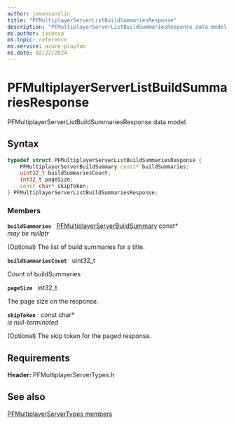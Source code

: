 ```yaml
---
author: jasonsandlin
title: "PFMultiplayerServerListBuildSummariesResponse"
description: "PFMultiplayerServerListBuildSummariesResponse data model."
ms.author: jasonsa
ms.topic: reference
ms.service: azure-playfab
ms.date: 02/22/2024
---
```


# PFMultiplayerServerListBuildSummariesResponse  

PFMultiplayerServerListBuildSummariesResponse data model.  

## Syntax  
  
```cpp
typedef struct PFMultiplayerServerListBuildSummariesResponse {  
    PFMultiplayerServerBuildSummary const* buildSummaries;  
    uint32_t buildSummariesCount;  
    int32_t pageSize;  
    const char* skipToken;  
} PFMultiplayerServerListBuildSummariesResponse;  
```
  
### Members  
  
**`buildSummaries`** &nbsp; [PFMultiplayerServerBuildSummary](pfmultiplayerserverbuildsummary.md) const*  
*may be nullptr*  
  
(Optional) The list of build summaries for a title.
  
**`buildSummariesCount`** &nbsp; uint32_t  
  
Count of buildSummaries
  
**`pageSize`** &nbsp; int32_t  
  
The page size on the response.
  
**`skipToken`** &nbsp; const char*  
*is null-terminated*  
  
(Optional) The skip token for the paged response.
  
  
## Requirements  
  
**Header:** PFMultiplayerServerTypes.h
  
## See also  
[PFMultiplayerServerTypes members](../pfmultiplayerservertypes_members.md)  

  
  
